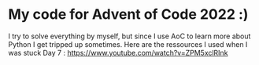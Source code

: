# My code for Advent of Code 2022 :)
I try to solve everything by myself, but since I use AoC to learn more about Python I get tripped up sometimes.
Here are the ressources I used when I was stuck
Day 7 : https://www.youtube.com/watch?v=ZPM5xclRInk
